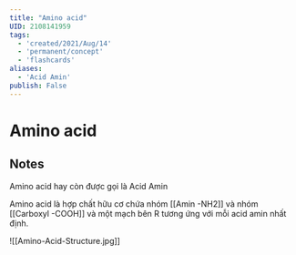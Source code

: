 ```yaml
---
title: "Amino acid"
UID: 2108141959
tags:
  - 'created/2021/Aug/14'
  - 'permanent/concept'
  - 'flashcards'
aliases: 
  - 'Acid Amin'
publish: False
---
```

# Amino acid

## Notes
Amino acid hay còn được gọi là Acid Amin

Amino acid là hợp chất hữu cơ chứa nhóm [[Amin -NH2]] và nhóm [[Carboxyl -COOH]] và một mạch bên R tương ứng với mỗi acid amin nhất định.

![[Amino-Acid-Structure.jpg]]

